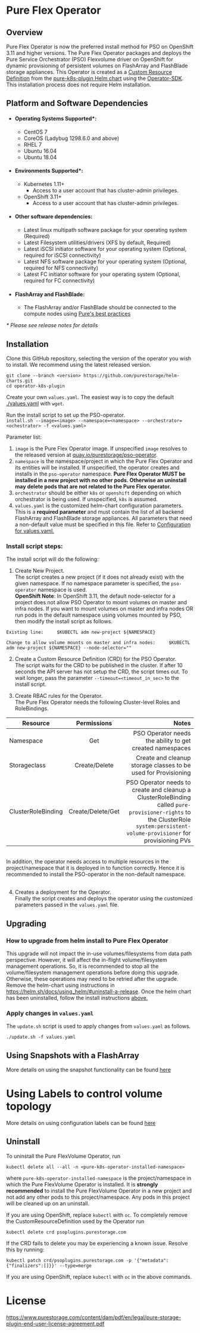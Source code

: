 # Pure Flex Operator

## Overview
Pure Flex Operator is now the preferred install method for PSO on OpenShift 3.11 and higher versions. 
The Pure Flex Operator packages and deploys the Pure Service Orchestrator (PSO) Flexvolume driver on OpenShift for dynamic provisioning of persistent volumes on FlashArray and FlashBlade storage appliances.
This Operator is created as a [Custom Resource Definition](https://kubernetes.io/docs/concepts/extend-kubernetes/api-extension/custom-resources/#customresourcedefinitions) from the [pure-k8s-plugin Helm chart](https://github.com/purestorage/helm-charts#purestorage-helm-charts-and-helm-operator) using the [Operator-SDK](https://github.com/operator-framework/operator-sdk#overview).
This installation process does not require Helm installation.


## Platform and Software Dependencies
- #### Operating Systems Supported*:
  - CentOS 7
  - CoreOS (Ladybug 1298.6.0 and above)
  - RHEL 7
  - Ubuntu 16.04
  - Ubuntu 18.04
- #### Environments Supported*:
  - Kubernetes 1.11+
    - Access to a user account that has cluster-admin privileges.
  - OpenShift 3.11+
    - Access to a user account that has cluster-admin privileges.
- #### Other software dependencies:
  - Latest linux multipath software package for your operating system (Required)
  - Latest Filesystem utilities/drivers (XFS by default, Required)
  - Latest iSCSI initiator software for your operating system (Optional, required for iSCSI connectivity)
  - Latest NFS software package for your operating system (Optional, required for NFS connectivity)
  - Latest FC initiator software for your operating system (Optional, required for FC connectivity)
- #### FlashArray and FlashBlade:
  - The FlashArray and/or FlashBlade should be connected to the compute nodes using [Pure's best practices](https://support.purestorage.com/Solutions/Linux/Reference/Linux_Recommended_Settings)

_* Please see release notes for details_

## Installation

Clone this GitHub repository, selecting the version of the operator you wish to install. We recommend using the latest released version.</br>
```
git clone --branch <version> https://github.com/purestorage/helm-charts.git
cd operator-k8s-plugin
```

Create your own `values.yaml`. The easiest way is to copy the default [./values.yaml](./values.yaml) with `wget`.

Run the install script to set up the PSO-operator. <br/>
```install.sh --image=<image> --namespace=<namespace> --orchestrator=<ochestrator> -f <values.yaml>```

Parameter list:<br/>
1. ``image`` is the Pure Flex Operator image. If unspecified ``image`` resolves to the released version at [quay.io/purestorage/pso-operator](https://quay.io/purestorage/pso-operator).
2. ``namespace`` is the namespace/project in which the Pure Flex Operator and its entities will be installed. If unspecified, the operator creates and installs in  the ``pso-operator`` namespace.
**Pure Flex Operator MUST be installed in a new project with no other pods. Otherwise an uninstall may delete pods that are not related to the Pure Flex operator.**
3. ``orchestrator`` should be either ``k8s`` or ``openshift`` depending on which orchestrator is being used. If unspecified, ``k8s`` is assumed.
4. ``values.yaml`` is the customized helm-chart configuration parameters. This is a **required parameter** and must contain the list of all backend FlashArray and FlashBlade storage appliances. All parameters that need a non-default value must be specified in this file. 
Refer to [Configuration for values.yaml.](../pure-k8s-plugin/README.md#configuration)

### Install script steps:
The install script will do the following:
1. Create New Project.<br/>
The script creates a new project (if it does not already exist) with the given namespace. If no namespace parameter is specified, the ``pso-operator`` namespace is used.<br/> 
**OpenShift Note**: In OpenShift 3.11, the default node-selector for a project does not allow PSO Operator to mount volumes on master and infra nodes. 
If you want to mount volumes on master and infra nodes OR run pods in the default namespace using volumes mounted by PSO, then modify the install script as follows.<br/>
```
Existing line:     $KUBECTL adm new-project ${NAMESPACE}

Change to allow volume mounts on master and infra nodes:     $KUBECTL adm new-project ${NAMESPACE} --node-selector=""
```

2. Create a Custom Resource Definition (CRD) for the PSO Operator. <br/>
The script waits for the CRD to be published in the cluster. If after 10 seconds the API server has not setup the CRD, the script times out. To wait longer, pass the parameter 
``--timeout=<timeout_in_sec>`` to the install script.

3. Create RBAC rules for the Operator.<br/>
The Pure Flex Operator needs the following Cluster-level Roles and RoleBindings.


| Resource        | Permissions           | Notes  |
| ------------- |:-------------:| -----:|
| Namespace | Get | PSO Operator needs the ability to get created namespaces |
| Storageclass | Create/Delete | Create and cleanup storage classes to be used for Provisioning |
| ClusterRoleBinding | Create/Delete/Get | PSO Operator needs to create and cleanup a ClusterRoleBinding called ``pure-provisioner-rights`` to the ClusterRole ``system:persistent-volume-provisioner`` for provisioning PVs |
<br/>
In addition, the operator needs access to multiple resources in the project/namespace that it is deployed in to function correctly. Hence it is recommended to install the PSO-operator in the non-default namespace.
<br/>
<br/>
   
4. Creates a deployment for the Operator.<br/>
Finally the script creates and deploys the operator using the customized parameters passed in the ``values.yaml`` file.

## Upgrading

### How to upgrade from helm install to Pure Flex Operator
This upgrade will not impact the in-use volumes/filesystems from data path perspective. However, it will affect the in-flight volume/filesystem management operations. So, it is recommended to stop all the volume/filesystem management operations before doing this upgrade. Otherwise, these operations may need to be retried after the upgrade.
Remove the helm-chart using instructions in https://helm.sh/docs/using_helm/#uninstall-a-release.
Once the helm chart has been uninstalled, follow the install instructions [above.](#installation)

### Apply changes in ``values.yaml``
The ``update.sh`` script is used to apply changes from ``values.yaml`` as follows.
```
./update.sh -f values.yaml
```

## Using Snapshots with a FlashArray

More details on using the snapshot functionality can be found [here](../docs/flex-snapshot-for-flasharray.md)

# Using Labels to control volume topology

More details on using configuration labels can be found [here](../docs/flex-volume-using-labels.md)

## Uninstall
To uninstall the Pure FlexVolume Operator, run
```
kubectl delete all --all -n <pure-k8s-operator-installed-namespace>
```
where ``pure-k8s-operator-installed-namespace`` is the project/namespace in which the Pure FlexVolume Operator is installed. It is **strongly recommended** to install the Pure FlexVolume Operator in a new project and not add any other pods to this project/namespace. Any pods in this project will be cleaned up on an uninstall.

If you are using OpenShift, replace `kubectl` with `oc`.
To completely remove the CustomResourceDefinition used by the Operator run
```
kubectl delete crd psoplugins.purestorage.com
```
If the CRD fails to delete you may be experiencing a known issue. Resolve this by running:
```
kubectl patch crd/psoplugins.purestorage.com -p '{"metadata":{"finalizers":[]}}' --type=merge
```
If you are using OpenShift, replace `kubectl` with `oc` in the above commands.

# License
https://www.purestorage.com/content/dam/pdf/en/legal/pure-storage-plugin-end-user-license-agreement.pdf
